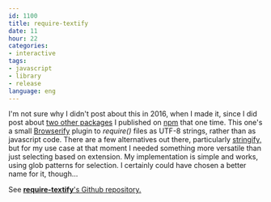 ```yaml
---
id: 1100
title: require-textify
date: 11
hour: 22
categories:
- interactive
tags:
- javascript
- library
- release
language: eng
---
```


I'm not sure why I didn't post about this in 2016, when I made it, since I did post about [two other packages](/2015/12/two-npm-packages/) I published on [npm](https://www.npmjs.com/) that one time. This one's a small [Browserify](http://browserify.org/) plugin to _require()_ files as UTF-8 strings, rather than as javascript code. There are a few alternatives out there, particularly [stringify,](https://johnpostlethwait.github.io/stringify/) but for my use case at that moment I needed something more versatile than just selecting based on extension. My implementation is simple and works, using glob patterns for selection. I certainly could have chosen a better name for it, though...

See [**require-textify**'s Github repository.](https://github.com/agj/require-textify)
